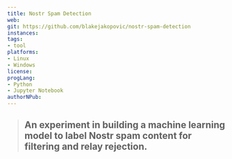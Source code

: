 ```yaml
---
title: Nostr Spam Detection
web: 
git: https://github.com/blakejakopovic/nostr-spam-detection
instances:
tags:
- tool
platforms:
- Linux 
- Windows
license:
progLang:
- Python
- Jupyter Notebook
authorNPub:
---
```


> ## An experiment in building a machine learning model to label Nostr spam content for filtering and relay rejection.  